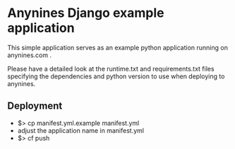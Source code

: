 # Anynines Django example application

This simple application serves as an example python application
running on anynines.com .

Please have a detailed look at the runtime.txt and requirements.txt
files specifying the dependencies and python version to use when
deploying to anynines.

## Deployment

* $> cp manifest.yml.example manifest.yml
* adjust the application name in manifest.yml
* $> cf push

